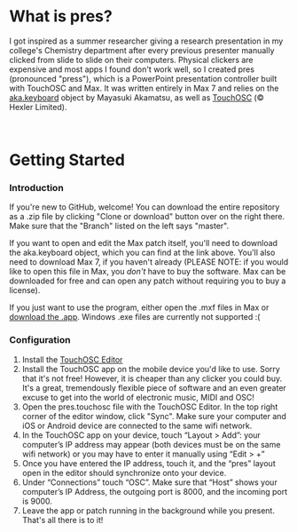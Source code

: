 # What is pres?

I got inspired as a summer researcher giving a research presentation in my college's Chemistry department after every previous presenter manually clicked from slide to slide on their computers. Physical clickers are expensive and most apps I found don't work well, so I created pres (pronounced "press"), which is a PowerPoint presentation controller built with TouchOSC and Max. It was written entirely in Max 7 and relies on the <a href="http://www.iamas.ac.jp/~aka/max/#aka_keyboard">aka.keyboard</a> object by Mayasuki Akamatsu, as well as <a href="http://hexler.net/software/touchosc">TouchOSC</a> (© Hexler Limited).

<br>

# Getting Started
### Introduction

If you're new to GitHub, welcome! You can download the entire repository as a .zip file by clicking "Clone or download" button over on the right there. Make sure that the "Branch" listed on the left says "master".

If you want to open and edit the Max patch itself, you'll need to download the aka.keyboard object, which you can find at the link above. You'll also need to download Max 7, if you haven't already (PLEASE NOTE: if you would like to open this file in Max, you <em>don't</em> have to buy the software. Max can be downloaded for free and can open any patch without requiring you to buy a license).

If you just want to use the program, either open the .mxf files in Max or <a href="https://www.dropbox.com/s/412o4uv9s8966w7/pres2.12.17.zip?dl=0" target="_blank">download the .app</a>. Windows .exe files are currently not supported :(
<br>
### Configuration

<ol>
<li>Install the <a href="http://hexler.net/software/touchosc">TouchOSC Editor</a></li>
<li>Install the TouchOSC app on the mobile device you'd like to use. Sorry that it's not free! However, it is cheaper than any clicker you could buy. It's a great, tremendously flexible piece of software and an even greater excuse to get into the world of electronic music, MIDI and OSC!</li>
<li>Open the pres.touchosc file with the TouchOSC Editor. In the top right corner of the editor window, click "Sync". Make sure your computer and iOS or Android device are connected to the same wifi network.</li>
<li>In the TouchOSC app on your device, touch “Layout > Add”: your computer’s IP address may appear (both devices must be on the same wifi network) or you may have to enter it manually using “Edit > +”</li>
<li>Once you have entered the IP address, touch it, and the “pres” layout open in the editor should synchronize onto your device.</li>
<li>Under “Connections” touch “OSC”. Make sure that “Host” shows your computer’s IP Address, the outgoing port is 8000, and the incoming port is 9000.</li>
<li>Leave the app or patch running in the background while you present. That's all there is to it!</li>
</ol>
